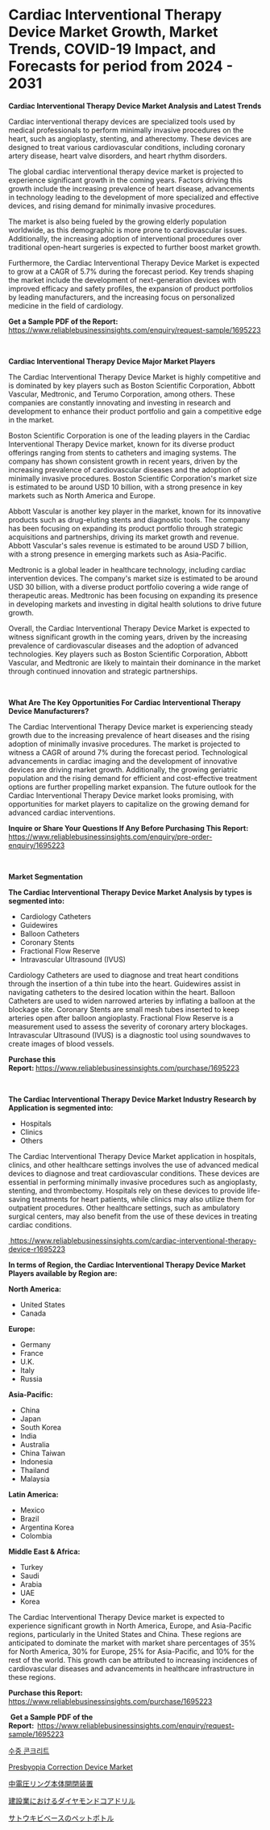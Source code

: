 <p><h1>Cardiac Interventional Therapy Device Market Growth, Market Trends, COVID-19 Impact, and Forecasts for period from 2024 - 2031</h1></p><p><strong>Cardiac Interventional Therapy Device Market Analysis and Latest Trends</strong></p>
<p><p>Cardiac interventional therapy devices are specialized tools used by medical professionals to perform minimally invasive procedures on the heart, such as angioplasty, stenting, and atherectomy. These devices are designed to treat various cardiovascular conditions, including coronary artery disease, heart valve disorders, and heart rhythm disorders.</p><p>The global cardiac interventional therapy device market is projected to experience significant growth in the coming years. Factors driving this growth include the increasing prevalence of heart disease, advancements in technology leading to the development of more specialized and effective devices, and rising demand for minimally invasive procedures.</p><p>The market is also being fueled by the growing elderly population worldwide, as this demographic is more prone to cardiovascular issues. Additionally, the increasing adoption of interventional procedures over traditional open-heart surgeries is expected to further boost market growth.</p><p>Furthermore, the Cardiac Interventional Therapy Device Market is expected to grow at a CAGR of 5.7% during the forecast period. Key trends shaping the market include the development of next-generation devices with improved efficacy and safety profiles, the expansion of product portfolios by leading manufacturers, and the increasing focus on personalized medicine in the field of cardiology.</p></p>
<p><strong>Get a Sample PDF of the Report:&nbsp;</strong> <a href="https://www.reliablebusinessinsights.com/enquiry/request-sample/1695223">https://www.reliablebusinessinsights.com/enquiry/request-sample/1695223</a></p>
<p>&nbsp;</p>
<p><strong>Cardiac Interventional Therapy Device Major Market Players</strong></p>
<p><p>The Cardiac Interventional Therapy Device Market is highly competitive and is dominated by key players such as Boston Scientific Corporation, Abbott Vascular, Medtronic, and Terumo Corporation, among others. These companies are constantly innovating and investing in research and development to enhance their product portfolio and gain a competitive edge in the market.</p><p>Boston Scientific Corporation is one of the leading players in the Cardiac Interventional Therapy Device market, known for its diverse product offerings ranging from stents to catheters and imaging systems. The company has shown consistent growth in recent years, driven by the increasing prevalence of cardiovascular diseases and the adoption of minimally invasive procedures. Boston Scientific Corporation's market size is estimated to be around USD 10 billion, with a strong presence in key markets such as North America and Europe.</p><p>Abbott Vascular is another key player in the market, known for its innovative products such as drug-eluting stents and diagnostic tools. The company has been focusing on expanding its product portfolio through strategic acquisitions and partnerships, driving its market growth and revenue. Abbott Vascular's sales revenue is estimated to be around USD 7 billion, with a strong presence in emerging markets such as Asia-Pacific.</p><p>Medtronic is a global leader in healthcare technology, including cardiac intervention devices. The company's market size is estimated to be around USD 30 billion, with a diverse product portfolio covering a wide range of therapeutic areas. Medtronic has been focusing on expanding its presence in developing markets and investing in digital health solutions to drive future growth.</p><p>Overall, the Cardiac Interventional Therapy Device Market is expected to witness significant growth in the coming years, driven by the increasing prevalence of cardiovascular diseases and the adoption of advanced technologies. Key players such as Boston Scientific Corporation, Abbott Vascular, and Medtronic are likely to maintain their dominance in the market through continued innovation and strategic partnerships.</p></p>
<p>&nbsp;</p>
<p><strong>What Are The Key Opportunities For Cardiac Interventional Therapy Device Manufacturers?</strong></p>
<p><p>The Cardiac Interventional Therapy Device market is experiencing steady growth due to the increasing prevalence of heart diseases and the rising adoption of minimally invasive procedures. The market is projected to witness a CAGR of around 7% during the forecast period. Technological advancements in cardiac imaging and the development of innovative devices are driving market growth. Additionally, the growing geriatric population and the rising demand for efficient and cost-effective treatment options are further propelling market expansion. The future outlook for the Cardiac Interventional Therapy Device market looks promising, with opportunities for market players to capitalize on the growing demand for advanced cardiac interventions.</p></p>
<p><strong>Inquire or Share Your Questions If Any Before Purchasing This Report:</strong> <a href="https://www.reliablebusinessinsights.com/enquiry/pre-order-enquiry/1695223">https://www.reliablebusinessinsights.com/enquiry/pre-order-enquiry/1695223</a></p>
<p>&nbsp;</p>
<p><strong>Market Segmentation</strong></p>
<p><strong>The Cardiac Interventional Therapy Device Market Analysis by types is segmented into:</strong></p>
<p><ul><li>Cardiology Catheters</li><li>Guidewires</li><li>Balloon Catheters</li><li>Coronary Stents</li><li>Fractional Flow Reserve</li><li>Intravascular Ultrasound (IVUS)</li></ul></p>
<p><p>Cardiology Catheters are used to diagnose and treat heart conditions through the insertion of a thin tube into the heart. Guidewires assist in navigating catheters to the desired location within the heart. Balloon Catheters are used to widen narrowed arteries by inflating a balloon at the blockage site. Coronary Stents are small mesh tubes inserted to keep arteries open after balloon angioplasty. Fractional Flow Reserve is a measurement used to assess the severity of coronary artery blockages. Intravascular Ultrasound (IVUS) is a diagnostic tool using soundwaves to create images of blood vessels.</p></p>
<p><strong>Purchase this Report:&nbsp;</strong><a href="https://www.reliablebusinessinsights.com/purchase/1695223">https://www.reliablebusinessinsights.com/purchase/1695223</a></p>
<p>&nbsp;</p>
<p><strong>The Cardiac Interventional Therapy Device Market Industry Research by Application is segmented into:</strong></p>
<p><ul><li>Hospitals</li><li>Clinics</li><li>Others</li></ul></p>
<p><p>The Cardiac Interventional Therapy Device Market application in hospitals, clinics, and other healthcare settings involves the use of advanced medical devices to diagnose and treat cardiovascular conditions. These devices are essential in performing minimally invasive procedures such as angioplasty, stenting, and thrombectomy. Hospitals rely on these devices to provide life-saving treatments for heart patients, while clinics may also utilize them for outpatient procedures. Other healthcare settings, such as ambulatory surgical centers, may also benefit from the use of these devices in treating cardiac conditions.</p></p>
<p><a href="https://www.reliablebusinessinsights.com/cardiac-interventional-therapy-device-r1695223">&nbsp;https://www.reliablebusinessinsights.com/cardiac-interventional-therapy-device-r1695223</a></p>
<p><strong>In terms of Region, the Cardiac Interventional Therapy Device Market Players available by Region are:</strong></p>
<p>
    <p> <strong> North America: </strong>
        <ul>
            <li>United States</li>
            <li>Canada</li>
        </ul>
        </p> 
    <p> <strong> Europe: </strong>
        <ul>
            <li>Germany</li>
            <li>France</li>
            <li>U.K.</li>
            <li>Italy</li>
            <li>Russia</li>
        </ul>
        </p> 
    <p> <strong> Asia-Pacific: </strong>
        <ul>
            <li>China</li>
            <li>Japan</li>
            <li>South Korea</li>
            <li>India</li>
            <li>Australia</li>
            <li>China Taiwan</li>
            <li>Indonesia</li>
            <li>Thailand</li>
            <li>Malaysia</li>
        </ul>
        </p> 
    <p> <strong> Latin America: </strong>
        <ul>
            <li>Mexico</li>
            <li>Brazil</li>
            <li>Argentina Korea</li>
            <li>Colombia</li>
        </ul>
        </p> 
    <p> <strong> Middle East & Africa: </strong>
        <ul>
            <li>Turkey</li>
            <li>Saudi</li>
            <li>Arabia</li>
            <li>UAE</li>
            <li>Korea</li>
        </ul>
    </p>
    </p>
<p><p>The Cardiac Interventional Therapy Device market is expected to experience significant growth in North America, Europe, and Asia-Pacific regions, particularly in the United States and China. These regions are anticipated to dominate the market with market share percentages of 35% for North America, 30% for Europe, 25% for Asia-Pacific, and 10% for the rest of the world. This growth can be attributed to increasing incidences of cardiovascular diseases and advancements in healthcare infrastructure in these regions.</p></p>
<p><strong>Purchase this Report: </strong><a href="https://www.reliablebusinessinsights.com/purchase/1695223">https://www.reliablebusinessinsights.com/purchase/1695223</a></p>
<p>&nbsp;<strong>Get a Sample PDF of the Report:&nbsp;&nbsp;</strong><a href="https://www.reliablebusinessinsights.com/enquiry/request-sample/1695223">https://www.reliablebusinessinsights.com/enquiry/request-sample/1695223</a></p>
<p><strong></strong></p>
<p><p><a href="https://github.com/CarmellaLang1/Market-Research-Report-List-1/blob/main/811028396674.md">수중 콘크리트</a></p><p><a href="https://github.com/yoshih12/Market-Research-Report-List-3/blob/main/presbyopia-correction-device-market.md">Presbyopia Correction Device Market</a></p><p><a href="https://github.com/nxboeu02965442/Market-Research-Report-List-2/blob/main/1307232103204.md">中電圧リング本体開閉装置</a></p><p><a href="https://medium.com/@chrispbacon162023/%E5%BB%BA%E8%A8%AD%E5%B8%82%E5%A0%B4%E3%81%AB%E3%81%8A%E3%81%91%E3%82%8B%E3%83%80%E3%82%A4%E3%83%A4%E3%83%A2%E3%83%B3%E3%83%89%E3%82%B3%E3%82%A2%E3%83%89%E3%83%AA%E3%83%AB%E6%8E%98%E5%89%8A-%E7%A8%AE%E9%A1%9E-%E7%94%A8%E9%80%94-%E5%9C%B0%E7%90%86%E3%81%AB%E3%82%88%E3%82%8B%E5%8C%85%E6%8B%AC%E7%9A%84%E8%A9%95%E4%BE%A1-9ebdd5a1179d">建設業におけるダイヤモンドコアドリル</a></p><p><a href="https://medium.com/@lelanadden5645/%E3%82%B5%E3%83%88%E3%82%A6%E3%82%AD%E3%83%93%E3%83%99%E3%83%BC%E3%82%B9%E3%81%AEpet%E3%83%9C%E3%83%88%E3%83%AB%E5%B8%82%E5%A0%B4-%E5%B8%82%E5%A0%B4%E6%88%90%E9%95%B7%E7%8E%87-%E5%B8%82%E5%A0%B4%E5%8B%95%E5%90%91-%E3%81%8A%E3%82%88%E3%81%B3%E6%88%90%E9%95%B7%E6%88%A6%E7%95%A5%E3%81%AB%E9%96%A2%E3%81%99%E3%82%8B%E6%B4%9E%E5%AF%9F-4f516fdfd575">サトウキビベースのペットボトル</a></p></p>